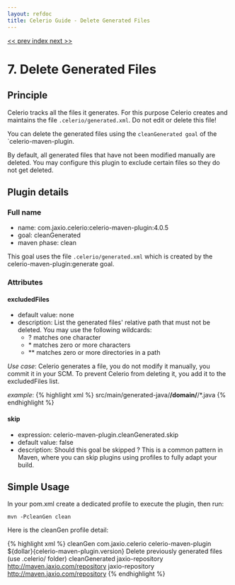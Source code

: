 ```yaml
---
layout: refdoc
title: Celerio Guide - Delete Generated Files
---
```

[ << prev ](generation.html) [ index ](index.html) [ next >> ](modification.html)

# 7. Delete Generated Files

## Principle

Celerio tracks all the files it generates. For this purpose Celerio creates and maintains the file `.celerio/generated.xml`.
Do not edit or delete this file!

You can delete the generated files using the `cleanGenerated goal` of the `celerio-maven-plugin.

By default, all generated files that have not been modified manually are deleted. You may configure this plugin to
exclude certain files so they do not get deleted.

## Plugin details

### Full name

* name: com.jaxio.celerio:celerio-maven-plugin:4.0.5
* goal: cleanGenerated
* maven phase: clean

This goal uses the file `.celerio/generated.xml` which is created by the celerio-maven-plugin:generate goal.

### Attributes

#### excludedFiles
* default value: none
* description: List the generated files' relative path that must not be deleted. You may use the following wildcards:
    * ? matches one character
    * \* matches zero or more characters
    * ** matches zero or more directories in a path

_Use case_:
Celerio generates a file, you do not modify it manually, you commit it in your SCM. To prevent Celerio
from deleting it, you add it to the excludedFiles list.

_example_:
{% highlight xml %}
<configuration>
  <excludedFiles>
    <param>src/main/generated-java/**/domain/**/*.java</param>
  </excludedFiles>
</configuration>
{% endhighlight %}

#### skip
* expression: celerio-maven-plugin.cleanGenerated.skip
* default value: false
* description: Should this goal be skipped ? This is a common pattern in Maven, 
where you can skip plugins using profiles to fully adapt your build.


## Simple Usage

In your pom.xml create a dedicated profile to execute the plugin, then run:

	mvn -PcleanGen clean

Here is the cleanGen profile detail:

{% highlight xml %}
	<profile>
		<!-- ~~~~~~~~~~~~~~~~~~~~~~~~~~~~~~~~ -->
		<!-- Delete code generated by Celerio -->
		<!-- ~~~~~~~~~~~~~~~~~~~~~~~~~~~~~~~~ -->
		<id>cleanGen</id>
		<build>
			<plugins>
				<plugin>
					<groupId>com.jaxio.celerio</groupId>
					<artifactId>celerio-maven-plugin</artifactId>
					<version>${dollar}{celerio-maven-plugin.version}</version>
					<executions>
						<execution>
							<id>Delete previously generated files (use .celerio/ folder)</id>
                            <!-- If you do not want certain generated files to be deleted, you can exclude them, for example: -->
                            <!--
                            <configuration>
                                <excludedFiles>
                                    <param>src/main/generated-java/**/domain/**/*.java</param>
                                </excludedFiles>
                            </configuration>
                            -->
							<goals>
								<goal>cleanGenerated</goal>
							</goals>
						</execution>
					</executions>
				</plugin>
			</plugins>
		</build>
		<repositories>
			<repository>
				<id>jaxio-repository</id>
				<url>http://maven.jaxio.com/repository</url>
			</repository>
		</repositories>
		<pluginRepositories>
			<pluginRepository>
				<id>jaxio-repository</id>
				<url>http://maven.jaxio.com/repository</url>
			</pluginRepository>
		</pluginRepositories>
	</profile>
{% endhighlight %}
